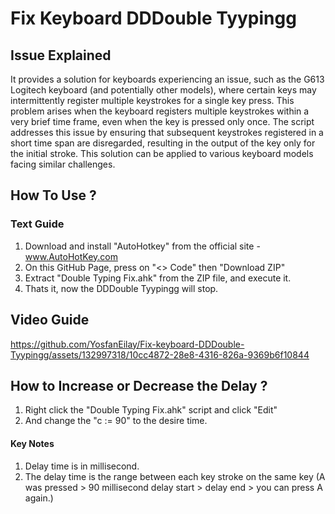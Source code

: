 # Fix Keyboard DDDouble Tyypingg

## Issue Explained
It provides a solution for keyboards experiencing an issue, such as the G613 Logitech keyboard (and potentially other models),
where certain keys may intermittently register multiple keystrokes for a single key press. This problem arises when the keyboard
registers multiple keystrokes within a very brief time frame, even when the key is pressed only once. The script addresses this issue
by ensuring that subsequent keystrokes registered in a short time span are disregarded, resulting in the output of the key only for the
initial stroke. This solution can be applied to various keyboard models facing similar challenges.

## How To Use ?
### Text Guide
1. Download and install "AutoHotkey" from the official site - www.AutoHotKey.com
2. On this GitHub Page, press on "<> Code" then "Download ZIP"
3. Extract "Double Typing Fix.ahk" from the ZIP file, and execute it.
4. Thats it, now the DDDouble Tyypingg will stop.

## Video Guide
https://github.com/YosfanEilay/Fix-keyboard-DDDouble-Tyypingg/assets/132997318/10cc4872-28e8-4316-826a-9369b6f10844

## How to Increase or Decrease the Delay ?
1. Right click the "Double Typing Fix.ahk" script and click "Edit"
2. And change the "c := 90" to the desire time.

#### Key Notes
1. Delay time is in millisecond.
2. The delay time is the range between each key stroke on the same key
   (A was pressed > 90 millisecond delay start > delay end > you can press A again.)

